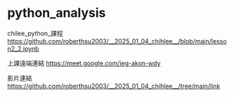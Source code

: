 # python_analysis
chilee_python_課程
https://github.com/roberthsu2003/__2025_01_04_chihlee__/blob/main/lesson2_2.ipynb

上課遠端連結 https://meet.google.com/ieg-akon-wdy

影片連結
https://github.com/roberthsu2003/__2025_01_04_chihlee__/tree/main/link